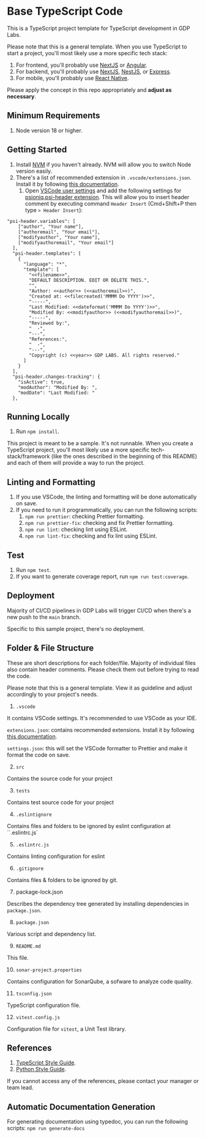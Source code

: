 # Base TypeScript Code

This is a TypeScript project template for TypeScript development in GDP Labs.

Please note that this is a general template. When you use TypeScript to start a project, you'll most likely use a more specific tech stack:

1. For frontend, you'll probably use [NextJS](https://nextjs.org) or [Angular](https://angular.io/).
2. For backend, you'll probably use [NextJS](https://nextjs.org), [NestJS](https://nestjs.com/), or [Express](https://expressjs.com/).
3. For mobile, you'll probably use [React Native](https://reactnative.dev/).

Please apply the concept in this repo appropriately and **adjust as necessary**.

## Minimum Requirements

1. Node version 18 or higher.

## Getting Started

1. Install [NVM](https://github.com/nvm-sh/nvm) if you haven't already. NVM will allow you to switch Node version easily.
2. There's a list of recommended extension in `.vscode/extensions.json`. Install it by following [this documentation](https://code.visualstudio.com/docs/editor/extension-marketplace#_recommended-extensions).
   1. Open [VSCode user settings](https://code.visualstudio.com/docs/getstarted/settings) and add the following settings for [psioniq.psi-header extension](https://marketplace.visualstudio.com/items?itemName=psioniq.psi-header). This will allow you to insert header comment by executing command `Header Insert` (Cmd+Shift+P then type `> Header Insert`):

```
"psi-header.variables": [
    ["author", "Your name"],
    ["authoremail", "Your email"],
    ["modifyauthor", "Your name"],
    ["modifyauthoremail", "Your email"]
  ],
  "psi-header.templates": [
    {
      "language": "*",
      "template": [
        "<<filename>>",
        "DEFAULT DESCRIPTION. EDIT OR DELETE THIS.",
        "",
        "Author: <<author>> (<<authoremail>>)",
        "Created at: <<filecreated('MMMM Do YYYY')>>",
        "-----",
        "Last Modified: <<dateformat('MMMM Do YYYY')>>",
        "Modified By: <<modifyauthor>> (<<modifyauthoremail>>)",
        "-----",
        "Reviewed by:",
        "  -",
        "---",
        "References:",
        "  -",
        "---",
        "Copyright (c) <<year>> GDP LABS. All rights reserved."
      ]
    }
  ],
  "psi-header.changes-tracking": {
    "isActive": true,
    "modAuthor": "Modified By: ",
    "modDate": "Last Modified: "
  },
```

## Running Locally

1. Run `npm install`.

This project is meant to be a sample. It's not runnable. When you create a TypeScript project, you'll most likely use a more specific tech-stack/framework (like the ones described in the beginning of this README) and each of them will provide a way to run the project.

## Linting and Formatting

1. If you use VSCode, the linting and formatting will be done automatically on save.
2. If you need to run it programmatically, you can run the following scripts:
   1. `npm run prettier`: checking Prettier formatting.
   2. `npm run prettier-fix`: checking and fix Prettier formatting.
   3. `npm run lint`: checking lint using ESLint.
   4. `npm run lint-fix`: checking and fix lint using ESLint.

## Test

1. Run `npm test`.
2. If you want to generate coverage report, run `npm run test:coverage`.

## Deployment

Majority of CI/CD pipelines in GDP Labs will trigger CI/CD when there's a new push to the `main` branch.

Specific to this sample project, there's no deployment.

## Folder & File Structure

These are short descriptions for each folder/file. Majority of individual files also contain header comments. Please check them out before trying to read the code.

Please note that this is a general template. View it as guideline and adjust accordingly to your project's needs.

1. `.vscode`

It contains VSCode settings. It's recommended to use VSCode as your IDE.

`extensions.json`: contains recommended extensions. Install it by following [this documentation](https://code.visualstudio.com/docs/editor/extension-marketplace#_recommended-extensions).

`settings.json`: this will set the VSCode formatter to Prettier and make it format the code on save.

2. `src`

Contains the source code for your project

3. `tests`

Contains test source code for your project

4. `.eslintignore`

Contains files and folders to be ignored by eslint configuration at ``.eslintrc.js`

5. `.eslintrc.js`

Contains linting configuration for eslint

6. `.gitignore`

Contains files & folders to be ignored by git.

7. package-lock.json

Describes the dependency tree generated by installing dependencies in `package.json`.

8. `package.json`

Various script and dependency list.

9. `README.md`

This file.

10. `sonar-project.properties`

Contains configuration for SonarQube, a sofware to analyze code quality.

11. `tsconfig.json`

TypeScript configuration file.

12. `vitest.config.js`

Configuration file for `vitest`, a Unit Test library.

## References

1. [TypeScript Style Guide](https://docs.google.com/document/d/1LNgP9RUv2XILrLHE1Vto2TfbraA6CaOBq4TtzFmfDzc).
2. [Python Style Guide](https://docs.google.com/document/d/1uRggCrHnVfDPBnG641FyQBwUwLoFw0kTzNqRm92vUwM).

If you cannot access any of the references, please contact your manager or team lead.

## Automatic Documentation Generation

For generating documentation using typedoc, you can run the following scripts:
`npm run generate-docs`
